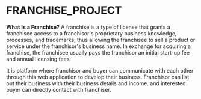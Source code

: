 # FRANCHISE_PROJECT
**What Is a Franchise?**
A franchise is a type of license that grants a franchisee access to a franchisor's proprietary business knowledge, processes, and trademarks, thus allowing the franchisee to sell a product or service under the franchisor's business name. In exchange for acquiring a franchise, the franchisee usually pays the franchisor an initial start-up fee and annual licensing fees.


It is platform where franchisor and buyer can communicate with each other through this web application to develop their business. Franchisor can list out their business with their business details and income. and interested buyer can directly contact with franchiser.  
